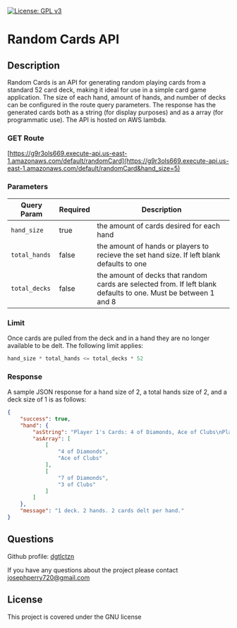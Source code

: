 [![License: GPL v3](https://img.shields.io/badge/License-GPLv3-blue.svg)](https://www.gnu.org/licenses/gpl-3.0)
# Random Cards API


## Description
Random Cards is an API for generating random playing cards from a standard 52 card deck, making it ideal for use in a simple card game application. The size of each hand, amount of hands, and number of decks can be configured in the route query parameters. The response has the generated cards both as a string (for display purposes) and as a array (for programmatic use). The API is hosted on AWS lambda. 

### GET Route
[https://g9r3ols669.execute-api.us-east-1.amazonaws.com/default/randomCard](https://g9r3ols669.execute-api.us-east-1.amazonaws.com/default/randomCard&hand_size=5)


### Parameters
Query Param | Required | Description
------|----------|------------
`hand_size` | true | the amount of cards desired for each hand
`total_hands` | false | the amount of hands or players to recieve the set hand size. If left blank defaults to one
`total_decks` | false | the amount of decks that random cards are selected from. If left blank defaults to one. Must be between 1 and 8

### Limit
Once cards are pulled from the deck and in a hand they are no longer available to be delt. The following limit applies:
```JavaScript
hand_size * total_hands <= total_decks * 52
```


### Response
A sample JSON response for a hand size of 2, a total hands size of 2, and a deck size of 1 is as follows:

```JSON
{
    "success": true,
    "hand": {
        "asString": "Player 1's Cards: 4 of Diamonds, Ace of Clubs\nPlayer 2's Cards: 7 of Diamonds, 3 of Clubs\n",
        "asArray": [
            [
                "4 of Diamonds",
                "Ace of Clubs"
            ],
            [
                "7 of Diamonds",
                "3 of Clubs"
            ]
        ]
    },
    "message": "1 deck. 2 hands. 2 cards delt per hand."
}
```
## Questions
Github profile: [dgtlctzn](https://github.com/dgtlctzn)

If you have any questions about the project please contact josephperry720@gmail.com
## License
This project is covered under the GNU license